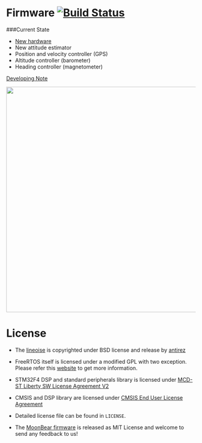Firmware [![Build Status](https://travis-ci.org/moon-bear/firmware.svg?branch=master)](https://travis-ci.org/moon-bear/firmware)
======================

###Current State

* [New hardware](https://github.com/moon-bear/hardware)
* New attitude estimator
* Position and velocity controller (GPS)
* Altitude controller (barometer)
* Heading controller (magnetometer)

[Developing Note](https://zoo.hackpad.com/ep/pad/static/Y4388OmZRRA)

<img src = "https://github.com/moon-bear/firmware/raw/master/vertigo_v2.jpg" width=600>

License
======================

* The [lineoise](https://github.com/antirez/linenoise) is copyrighted under BSD license and release by [antirez](antirez@gmail.com)

* FreeRTOS itself is licensed under a modified GPL with two exception. Please refer this [website](http://www.freertos.org/a00114.html) to get more information.

* STM32F4 DSP and standard peripherals library is licensed under [MCD-ST Liberty SW License Agreement V2](http://www.st.com/software_license_agreement_liberty_v2)

* CMSIS and DSP library are licensed under [CMSIS End User License Agreement](https://silver.arm.com/download/eula.tm?pv=1244895)

* Detailed license file can be found in `LICENSE`.

* The [MoonBear firmware](https://github.com/moon-bear/firmware) is released as MIT License and welcome to send any feedback to us!

